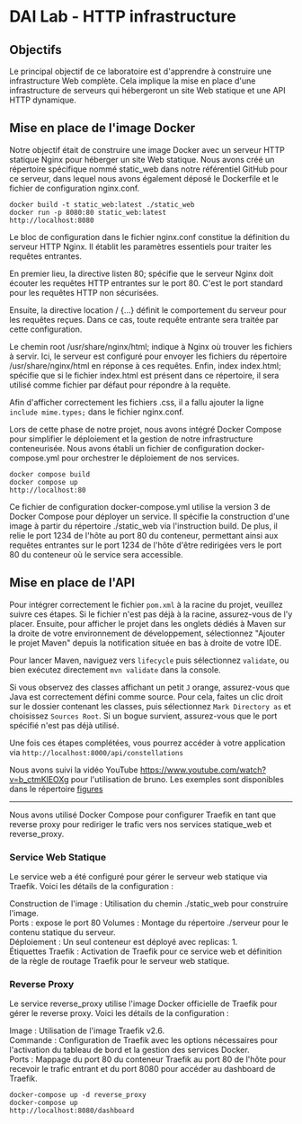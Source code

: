 DAI Lab - HTTP infrastructure
=============================

## Objectifs

Le principal objectif de ce laboratoire est d'apprendre à construire une infrastructure Web complète. Cela implique la mise en place d'une infrastructure de serveurs qui hébergeront un site Web statique et une API HTTP dynamique.

## Mise en place de l'image Docker

Notre objectif était de construire une image Docker avec un serveur HTTP statique Nginx pour héberger un site Web statique.
Nous avons créé un répertoire spécifique nommé static_web dans notre référentiel GitHub pour ce serveur, dans lequel nous avons également déposé le Dockerfile et le fichier de configuration nginx.conf.

```
docker build -t static_web:latest ./static_web
docker run -p 8080:80 static_web:latest
http://localhost:8080
```

Le bloc de configuration dans le fichier nginx.conf constitue la définition du serveur HTTP Nginx. Il établit les paramètres essentiels pour traiter les requêtes entrantes.

En premier lieu, la directive listen 80; spécifie que le serveur Nginx doit écouter les requêtes HTTP entrantes sur le port 80. C'est le port standard pour les requêtes HTTP non sécurisées.

Ensuite, la directive location / {...} définit le comportement du serveur pour les requêtes reçues. Dans ce cas, toute requête entrante sera traitée par cette configuration.

Le chemin root /usr/share/nginx/html; indique à Nginx où trouver les fichiers à servir. Ici, le serveur est configuré pour envoyer les fichiers du répertoire /usr/share/nginx/html en réponse à ces requêtes. 
Enfin, index index.html; spécifie que si le fichier index.html est présent dans ce répertoire, il sera utilisé comme fichier par défaut pour répondre à la requête.

Afin d'afficher correctement les fichiers .css, il a fallu ajouter la ligne `include mime.types;` dans le fichier nginx.conf.

Lors de cette phase de notre projet, nous avons intégré Docker Compose pour simplifier le déploiement et la gestion de notre infrastructure conteneurisée. Nous avons établi un fichier de configuration docker-compose.yml pour orchestrer le déploiement de nos services.

```
docker compose build
docker compose up
http://localhost:80
```

Ce fichier de configuration docker-compose.yml utilise la version 3 de Docker Compose pour déployer un service.
Il spécifie la construction d'une image à partir du répertoire ./static_web via l'instruction build. 
De plus, il relie le port 1234 de l'hôte au port 80 du conteneur, permettant ainsi aux requêtes entrantes sur le port 1234 de l'hôte d'être redirigées vers le port 80 du conteneur où le service sera accessible.

## Mise en place de l'API

Pour intégrer correctement le fichier `pom.xml` à la racine du projet, veuillez suivre ces étapes. Si le fichier n'est pas déjà à la racine, assurez-vous de l'y placer. 
Ensuite, pour afficher le projet dans les onglets dédiés à Maven sur la droite de votre environnement de développement, sélectionnez "Ajouter le projet Maven" depuis la notification située en bas à droite de votre IDE.

Pour lancer Maven, naviguez vers `lifecycle` puis sélectionnez `validate`, ou bien exécutez directement `mvn validate` dans la console.

Si vous observez des classes affichant un petit `J` orange, assurez-vous que Java est correctement défini comme source. Pour cela, faites un clic droit sur le dossier contenant les classes, puis sélectionnez `Mark Directory as` et choisissez `Sources Root`. 
Si un bogue survient, assurez-vous que le port spécifié n'est pas déjà utilisé.

Une fois ces étapes complétées, vous pourrez accéder à votre application via `http://localhost:8000/api/constellations`

Nous avons suivi la vidéo YouTube https://www.youtube.com/watch?v=b_ctmKlEOXg pour l'utilisation de bruno.
Les exemples sont disponibles dans le répertoire [figures](figures)


------------------------------------------------------------------------------------------------------------

Nous avons utilisé Docker Compose pour configurer Traefik en tant que reverse proxy pour rediriger le trafic vers nos services statique_web et reverse_proxy.

### Service Web Statique

Le service web a été configuré pour gérer le serveur web statique via Traefik. Voici les détails de la configuration :

Construction de l'image : Utilisation du chemin ./static_web pour construire l'image.  
Ports : expose le port 80 
Volumes : Montage du répertoire ./serveur pour le contenu statique du serveur.  
Déploiement : Un seul conteneur est déployé avec replicas: 1.  
Étiquettes Traefik : Activation de Traefik pour ce service web et définition de la règle de routage Traefik pour le serveur web statique.  

### Reverse Proxy

Le service reverse_proxy utilise l'image Docker officielle de Traefik pour gérer le reverse proxy. Voici les détails de la configuration :

Image : Utilisation de l'image Traefik v2.6.  
Commande : Configuration de Traefik avec les options nécessaires pour l'activation du tableau de bord et la gestion des services Docker.  
Ports : Mappage du port 80 du conteneur Traefik au port 80 de l'hôte pour recevoir le trafic entrant et du port 8080 pour accéder au dashboard de Traefik.  

```
docker-compose up -d reverse_proxy
docker-compose up
http://localhost:8080/dashboard
```